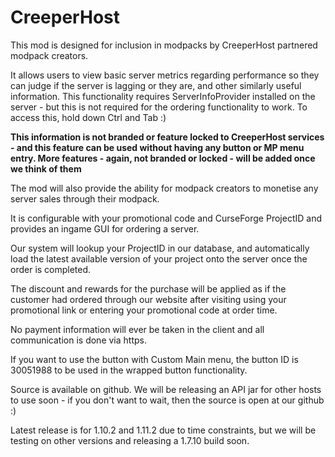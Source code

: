 # CreeperHost
This mod is designed for inclusion in modpacks by CreeperHost partnered modpack creators.
 
It allows users to view basic server metrics regarding performance so they can judge if the server is lagging or they are, and other similarly useful information. This functionality requires ServerInfoProvider installed on the server - but this is not required for the ordering functionality to work. To access this, hold down Ctrl and Tab :)
 
**This information is not branded or feature locked to CreeperHost services - and this feature can be used without having any button or MP menu entry. More features - again, not branded or locked - will be added once we think of them**
 
The mod will also provide the ability for modpack creators to monetise any server sales through their modpack.
 
It is configurable with your promotional code and CurseForge ProjectID and provides an ingame GUI for ordering a server.
 
Our system will lookup your ProjectID in our database, and automatically load the latest available version of your project onto the server once the order is completed.
 
The discount and rewards for the purchase will be applied as if the customer had ordered through our website after visiting using your promotional link or entering your promotional code at order time.
 
No payment information will ever be taken in the client and all communication is done via https.
 
If you want to use the button with Custom Main menu, the button ID is 30051988 to be used in the wrapped button functionality.
 
Source is available on github. We will be releasing an API jar for other hosts to use soon - if you don't want to wait, then the source is open at our github :)
 
Latest release is for 1.10.2 and 1.11.2 due to time constraints, but we will be testing on other versions and releasing a 1.7.10 build soon.